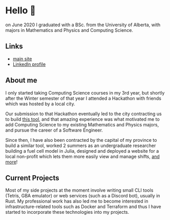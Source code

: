 # Hello 👋

on June 2020 I graduated with a BSc. from the University of Alberta, with majors in Mathematics and Physics and Computing Science.

## Links
- [main site](https://www.nadon.io/)
- [LinkedIn profile](https://www.linkedin.com/in/pnadon/)

## About me
I only started taking Computing Science courses in my 3rd year, but shortly after the Winter semester of that year I attended a Hackathon with friends which was hosted by a local city. 

Our submission to that Hackathon eventually led to the city contracting us to build [this tool](https://www.etatool.com/), and that amazing experience was what motivated me to add Computing Science to my existing Mathematics and Physics majors, and pursue the career of a Software Engineer.

Since then, I have also been contracted by the capital of my province to build a similar tool, worked 2 summers as an undergraduate researcher building a fuel cell model in Julia, designed and deployed a website for a local non-profit which lets them more easily view and manage shifts, [and more](https://acad.nadon.io/)!

## Current Projects
Most of my side projects at the moment involve writing small CLI tools (Tetris, GBA emulator) or web services (such as a Discord bot), usually in Rust.
My professional work has also led me to become interested in infrastructure-related tools such as Docker and Terraform and thus I have started to incorporate these technologies into my projects.
